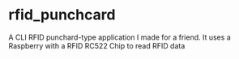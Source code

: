 # rfid_punchcard
A CLI RFID punchard-type application I made for a friend. It uses a Raspberry with a RFID RC522 Chip to read RFID data
